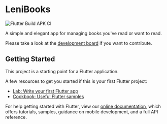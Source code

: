 # LeniBooks
![Flutter Build APK CI](https://github.com/MarkusZoppelt/LeniBooks/workflows/Flutter%20Build%20APK%20CI/badge.svg?branch=master)

A simple and elegant app for managing books you've read or want to read.

Please take a look at the [development board](/projects/1) if you want to contribute.


## Getting Started

This project is a starting point for a Flutter application.

A few resources to get you started if this is your first Flutter project:

- [Lab: Write your first Flutter app](https://flutter.dev/docs/get-started/codelab)
- [Cookbook: Useful Flutter samples](https://flutter.dev/docs/cookbook)

For help getting started with Flutter, view our
[online documentation](https://flutter.dev/docs), which offers tutorials,
samples, guidance on mobile development, and a full API reference.
